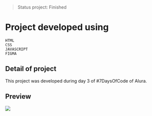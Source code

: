 >Status project: Finished
# Project developed using
```
HTML
CSS
JAVASCRIPT
FIGMA
```
## Detail of project
This project was developed during day 3 of #7DaysOfCode of Alura.

## Preview
![](./assets/img/_preview.gif#vitrinedev)
